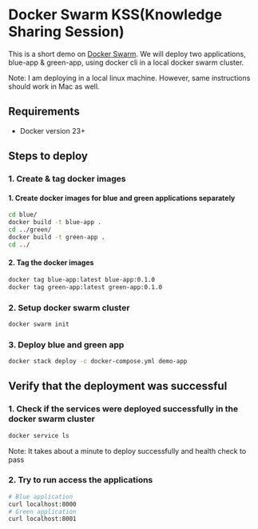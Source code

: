 # Docker Swarm KSS(Knowledge Sharing Session) 
This is a short demo on [Docker Swarm](https://docs.docker.com/engine/swarm/). We will deploy two applications, blue-app & green-app, using docker cli in a local docker swarm cluster.

Note: I am deploying in a local linux machine. However, same instructions should work in Mac as well.

## Requirements
- Docker version 23+

## Steps to deploy 

### 1. Create & tag docker images
#### 1. Create docker images for blue and green applications separately
```sh 
cd blue/
docker build -t blue-app .
cd ../green/
docker build -t green-app .
cd ../
```

#### 2. Tag the docker images
```sh 
docker tag blue-app:latest blue-app:0.1.0
docker tag green-app:latest green-app:0.1.0
```

### 2. Setup docker swarm cluster
```sh 
docker swarm init
```

### 3. Deploy blue and green app
```sh 
docker stack deploy -c docker-compose.yml demo-app
```

## Verify that the deployment was successful
### 1. Check if the services were deployed successfully in the docker swarm cluster
```sh 
docker service ls
```
Note: It takes about a minute to deploy successfully and health check to pass

### 2. Try to run access the applications
```sh
# Blue application
curl localhost:8000
# Green application
curl localhost:8001
```
